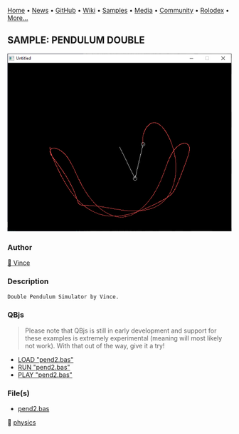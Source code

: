 [Home](https://qb64.com) • [News](../../news.md) • [GitHub](../../github.md) • [Wiki](../../wiki.md) • [Samples](../../samples.md) • [Media](../../media.md) • [Community](../../community.md) • [Rolodex](../../rolodex.md) • [More...](../../more.md)

## SAMPLE: PENDULUM DOUBLE

![screenshot.png](img/screenshot.png)

### Author

[🐝 Vince](../vince.md) 

### Description

```text
Double Pendulum Simulator by Vince.
```

### QBjs

> Please note that QBjs is still in early development and support for these examples is extremely experimental (meaning will most likely not work). With that out of the way, give it a try!

* [LOAD "pend2.bas"](https://v6p9d9t4.ssl.hwcdn.net/html/5963335/index.html?src=https://qb64.com/samples/pendulum-double/src/pend2.bas)
* [RUN "pend2.bas"](https://v6p9d9t4.ssl.hwcdn.net/html/5963335/index.html?mode=auto&src=https://qb64.com/samples/pendulum-double/src/pend2.bas)
* [PLAY "pend2.bas"](https://v6p9d9t4.ssl.hwcdn.net/html/5963335/index.html?mode=play&src=https://qb64.com/samples/pendulum-double/src/pend2.bas)

### File(s)

* [pend2.bas](src/pend2.bas)

🔗 [physics](../physics.md)
